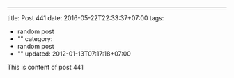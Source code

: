 ---
title: Post 441
date: 2016-05-22T22:33:37+07:00
tags:
  - random post
  - ""
category:
  - random post
  - ""
updated: 2012-01-13T07:17:18+07:00

This is content of post 441